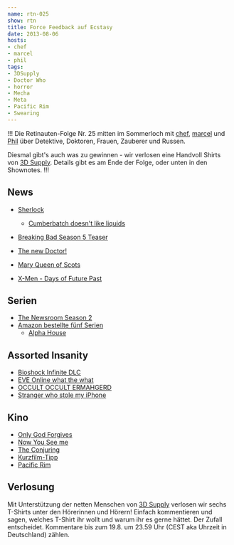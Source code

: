 ```yaml
---
name: rtn-025
show: rtn
title: Force Feedback auf Ecstasy
date: 2013-08-06
hosts:
- chef
- marcel
- phil
tags:
- 3DSupply
- Doctor Who
- horror
- Mecha
- Meta
- Pacific Rim
- Swearing
---
```

!!!
Die Retinauten-Folge Nr. 25 mitten im Sommerloch mit [chef](https://twitter.com/grischder), [marcel](https://twitter.com/xartas) und [Phil](https://twitter.com/philgrooves) über Detektive, Doktoren, Frauen, Zauberer und Russen.

Diesmal gibt's auch was zu gewinnen - wir verlosen eine Handvoll Shirts von [3D Supply](http://www.3dsupply.de). Details gibt es am Ende der Folge, oder unten in den Shownotes.
!!!

## News

- [Sherlock](http://badassdigest.com/2013/08/02/sherlock-series-3-teaser-proves-there-will-be-a-sherlock-series-3)
  - [Cumberbatch doesn't like liquids](http://usvsth3m.com/post/53834366536/benedict-cumberbatch-hates-liquids)

- [Breaking Bad Season 5 Teaser](http://www.youtube.com/watch?v=zRTSxJwq5dA)
- [The new Doctor!](http://www.youtube.com/watch?v=s9arSotadmY)
- [Mary Queen of Scots](http://badassdigest.com/2013/07/30/mary-queen-of-scots-looks-delightfully-insane)
- [X-Men - Days of Future Past](http://badassdigest.com/2013/07/30/x-men-days-of-future-past-viral-site-contains-sentinel-action-galore)

## Serien

- [The Newsroom Season 2](http://www.imdb.com/title/tt1870479)
- [Amazon bestellte fünf Serien](http://www.complex.com/pop-culture/2013/05/amazon-five-original-shows)
  - [Alpha House](https://secure.retinacast.de/rtc-pp-e26-alpha-house/)

## Assorted Insanity

- [Bioshock Infinite DLC](http://badassdigest.com/2013/07/30/bioshock-infinite-dlc-now-available-plus-a-return-to-rapture)
- [EVE Online what the what](http://www.theverge.com/2013/7/28/4565558/eve-online-biggest-space-battle-in-history)
- [OCCULT OCCULT ERMAHGERD](http://badassdigest.com/2013/07/31/star-wars-is-satanic-et-is-occult-and-the-smurfs-are-undead-gays)
- [Stranger who stole my iPhone](http://lifeofastrangerwhostolemyphone.tumblr.com)

## Kino

- [Only God Forgives](http://www.imdb.com/title/tt1602613/)
- [Now You See me](http://www.imdb.com/title/tt1670345)
- [The Conjuring](http://www.imdb.com/title/tt1457767)
- [Kurzfilm-Tipp](http://www.youtube.com/watch?v=jFotiDbj-D4)
- [Pacific Rim](http://stormingtheivorytower.blogspot.de/2013/07/the-visual-intelligence-of-pacific-rim.html)

## Verlosung
Mit Unterstützung der netten Menschen von [3D Supply](http://www.3dsupply.de) verlosen wir sechs T-Shirts unter den Hörerinnen und Hörern! Einfach kommentieren und sagen, welches T-Shirt ihr wollt und warum ihr es gerne hättet. Der Zufall entscheidet. Kommentare bis zum 19.8. um 23.59 Uhr (CEST aka Uhrzeit in Deutschland) zählen.
